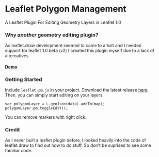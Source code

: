 # Leaflet Polygon Management
A Leaflet Plugin For Editing Geometry Layers in Leaflet 1.0

### Why *another* geometry editing plugin?
As leaflet.draw development seemed to came to a halt and I needed support for leaflet 1.0 beta (v2) I created this plugin myself due to a lack of alternatives.

#### [Demo](leaflet.pm.kaumgeschlafen.com/demo)

### Getting Started
Include `leaflet.pm.js` in your project. Download the latest release [here](https://github.com/codeofsumit/leaflet.pm/releases).
Then, you can simply start editing on your layers.
```
var polygonLayer = L.geoJson(data).addTo(map);
polygonLayer.pm.toggleEdit();
```
You can remove markers with right click.

### Credit
As I never built a leaflet plugin before, I looked heavily into the code of leaflet.draw to find out how to do stuff. So don't be suprised to see some familiar code.
